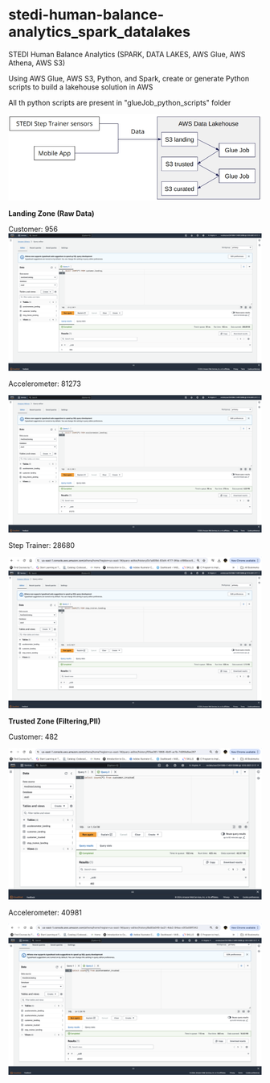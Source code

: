 # stedi-human-balance-analytics_spark_datalakes
STEDI Human Balance Analytics (SPARK, DATA LAKES, AWS Glue, AWS Athena, AWS S3)

Using AWS Glue, AWS S3, Python, and Spark, create or generate Python scripts to build a lakehouse solution in AWS

All th python scripts are present in "glueJob_python_scripts" folder

![Dexcription](./images/flowchart.jpeg)

**Landing Zone (Raw Data)**

Customer: 956
![Dexcription](./images/customer_landing.png)

Accelerometer: 81273

![Dexcription](./images/accelerometer_landing.png)

Step Trainer: 28680

![Dexcription](./images/step_trainer_landing.png)

**Trusted Zone (Filtering,PII)**

Customer: 482

![Dexcription](./images/customer_trusted.png)

Accelerometer: 40981

![Dexcription](./images/accelerometer_trusted.png)



